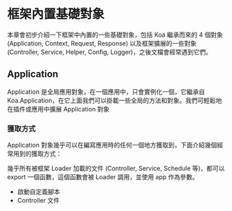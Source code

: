 # 框架內置基礎對象

本章會初步介紹一下框架中內置的一些基礎對象，包括 Koa 繼承而來的 4 個對象 (Application, Context, Request, Response) 以及框架擴展的一些對象 (Controller, Service, Helper, Config, Logger)，之後文檔會經常遇到它們。

## Application

Application 是全局應用對象，在一個應用中，只會實例化一個，它繼承自 Koa.Application，在它上面我們可以掛載一些全局的方法和對象。我們可輕鬆地在插件或應用中擴展 Application 對象

### 獲取方式

Application 對象幾乎可以在編寫應用時的任何一個地方獲取到，下面介紹幾個經常用到的獲取方式：

幾乎所有被框架 Loader 加載的文件 (Controller, Service, Schedule 等)，都可以 export 一個函數，這個函數會被 Loader 調用，並使用 app 作為參數。

- 啟動自定義腳本
- Controller 文件
